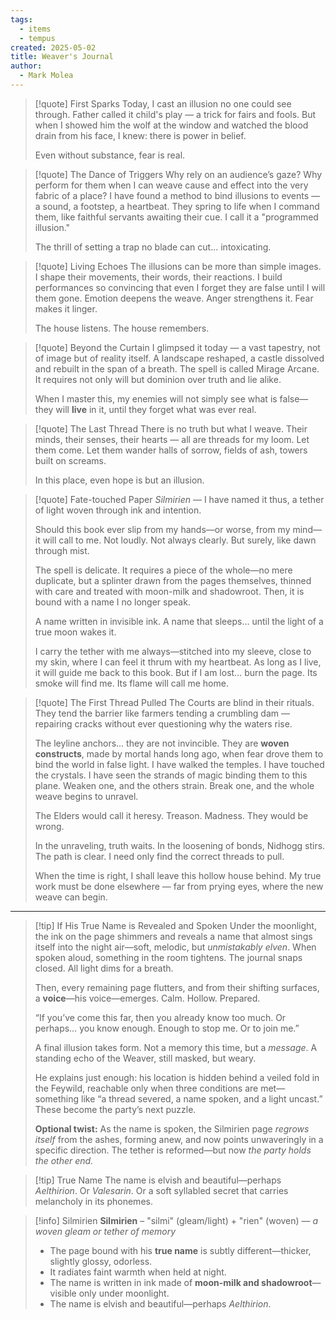 ```yaml
---
tags:
  - items
  - tempus
created: 2025-05-02
title: Weaver's Journal
author:
  - Mark Molea
---
```



> [!quote] First Sparks
> Today, I cast an illusion no one could see through.  Father called it child's play — a trick for fairs and fools. But when I showed him the wolf at the window and watched the blood drain from his face, I knew: there is power in belief. 
>  
>  Even without substance, fear is real.

>[!quote] The Dance of Triggers
> Why rely on an audience’s gaze? Why perform for them when I can weave cause and effect into the very fabric of a place?  I have found a method to bind illusions to events — a sound, a footstep, a heartbeat. They spring to life when I command them, like faithful servants awaiting their cue. I call it a "programmed illusion."  
> 
> The thrill of setting a trap no blade can cut... intoxicating.

>[!quote] Living Echoes
> The illusions can be more than simple images. I shape their movements, their words, their reactions.  I build performances so convincing that even I forget they are false until I will them gone.  Emotion deepens the weave. Anger strengthens it. Fear makes it linger.  
> 
> The house listens. The house remembers.

>[!quote] Beyond the Curtain
> I glimpsed it today — a vast tapestry, not of image but of reality itself. A landscape reshaped, a castle dissolved and rebuilt in the span of a breath.  The spell is called Mirage Arcane.  It requires not only will but dominion over truth and lie alike.  
> 
> When I master this, my enemies will not simply see what is false—they will **live** in it, until they forget what was ever real.

>[!quote] The Last Thread
> There is no truth but what I weave. Their minds, their senses, their hearts — all are threads for my loom.  Let them come. Let them wander halls of sorrow, fields of ash, towers built on screams.  
> 
> In this place, even hope is but an illusion.

> [!quote] Fate-touched Paper
> _Silmirien_ — I have named it thus, a tether of light woven through ink and intention. 
> 
> Should this book ever slip from my hands—or worse, from my mind—it will call to me. Not loudly. Not always clearly. But surely, like dawn through mist.  
> 
> The spell is delicate. It requires a piece of the whole—no mere duplicate, but a splinter drawn from the pages themselves, thinned with care and treated with moon-milk and shadowroot. Then, it is bound with a name I no longer speak.  
> 
> A name written in invisible ink. A name that sleeps… until the light of a true moon wakes it.  
> 
> I carry the tether with me always—stitched into my sleeve, close to my skin, where I can feel it thrum with my heartbeat.  As long as I live, it will guide me back to this book.  But if I am lost… burn the page. Its smoke will find me. Its flame will call me home.

>[!quote] The First Thread Pulled
> The Courts are blind in their rituals. They tend the barrier like farmers tending a crumbling dam — repairing cracks without ever questioning why the waters rise.
>
> The leyline anchors... they are not invincible. They are **woven constructs**, made by mortal hands long ago, when fear drove them to bind the world in false light. I have walked the temples. I have touched the crystals. I have seen the strands of magic binding them to this plane. Weaken one, and the others strain. Break one, and the whole weave begins to unravel.
> 
> The Elders would call it heresy. Treason. Madness.  They would be wrong.
> 
> In the unraveling, truth waits. In the loosening of bonds, Nidhogg stirs. The path is clear. I need only find the correct threads to pull.
> 
> When the time is right, I shall leave this hollow house behind. My true work must be done elsewhere — far from prying eyes, where the new weave can begin.

---

> [!tip] If His True Name is Revealed and Spoken
> Under the moonlight, the ink on the page shimmers and reveals a name that almost sings itself into the night air—soft, melodic, but _unmistakably elven_. When spoken aloud, something in the room tightens. The journal snaps closed. All light dims for a breath.
> 
> Then, every remaining page flutters, and from their shifting surfaces, a **voice**—his voice—emerges. Calm. Hollow. Prepared.
> 
> “If you’ve come this far, then you already know too much. Or perhaps… you know enough. Enough to stop me. Or to join me.”
> 
> A final illusion takes form. Not a memory this time, but a _message_. A standing echo of the Weaver, still masked, but weary.
> 
> He explains just enough: his location is hidden behind a veiled fold in the Feywild, reachable only when three conditions are met—something like “a thread severed, a name spoken, and a light uncast.” These become the party’s next puzzle.
> 
> **Optional twist:** As the name is spoken, the Silmirien page _regrows itself_ from the ashes, forming anew, and now points unwaveringly in a specific direction. The tether is reformed—but now _the party holds the other end._


> [!tip] True Name
> The name is elvish and beautiful—perhaps _Aelthirion_. Or _Valesarin_. Or a soft syllabled secret that carries melancholy in its phonemes.


> [!info] Silmirien
> **Silmirien** – "silmi" (gleam/light) + "rien" (woven) — _a woven gleam or tether of memory_
> - The page bound with his **true name** is subtly different—thicker, slightly glossy, odorless. 
> - It radiates faint warmth when held at night.
> - The name is written in ink made of **moon-milk and shadowroot**—visible only under moonlight.
> - The name is elvish and beautiful—perhaps _Aelthirion_.
